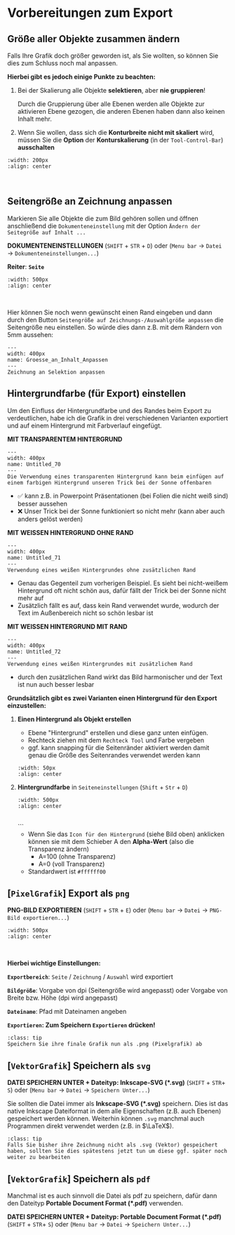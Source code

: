 <a id='Speichern'></a>
# Vorbereitungen zum Export

## Größe aller Objekte zusammen ändern

Falls Ihre Grafik doch größer geworden ist, als Sie wollten, so können Sie dies zum Schluss noch mal anpassen.

**Hierbei gibt es jedoch einige Punkte zu beachten:**

1. Bei der Skalierung alle Objekte **selektieren**, aber **nie gruppieren**!

    Durch die Gruppierung über alle Ebenen werden alle Objekte zur aktivieren Ebene gezogen, die anderen Ebenen haben dann also keinen Inhalt mehr.

2. Wenn Sie wollen, dass sich die **Konturbreite** **nicht mit skaliert** wird, müssen Sie die **Option** der **Konturskalierung** (in der `Tool-Control-Bar`) **ausschalten**

```{image} Inkscape/Untitled_55.png 
:width: 200px 
:align: center
``` 
<br>

## Seitengröße an Zeichnung anpassen

Markieren Sie alle Objekte die zum Bild gehören sollen und öffnen anschließend die `Dokumenteneinstellung` mit der Option `Ändern der Seitegröße auf Inhalt ...`

**DOKUMENTENEINSTELLUNGEN**
(`SHIFT` + `STR` + `D`) oder (`Menu bar` → `Datei` →  `Dokumenteneinstellungen...`)

**Reiter**: **`Seite`**


```{image} Inkscape/Untitled_69.png 
:width: 500px 
:align: center
``` 
<br>

Hier können Sie noch wenn gewünscht einen Rand eingeben und dann durch den Button `Seitengröße auf Zeichnungs-/Auswahlgröße anpassen` die Seitengröße neu einstellen. So würde dies dann z.B. mit dem Rändern von 5mm aussehen:

```{figure} Inkscape/Groesse_an_Inhalt_Anpassen.gif 
--- 
width: 400px 
name: Groesse_an_Inhalt_Anpassen
--- 
Zeichnung an Selektion anpassen 
``` 

## Hintergrundfarbe (für Export) einstellen

Um den Einfluss der Hintergrundfarbe und des Randes beim Export zu verdeutlichen, habe ich die Grafik in drei verschiedenen Varianten exportiert und auf einem Hintergrund mit Farbverlauf eingefügt.

**MIT TRANSPARENTEM HINTERGRUND**

```{figure} Inkscape/Untitled_70.png 
--- 
width: 400px 
name: Untitled_70
--- 
Die Verwendung eines transparenten Hintergrund kann beim einfügen auf einem farbigen Hintergrund unseren Trick bei der Sonne offenbaren
``` 

- ✅ kann z.B. in Powerpoint Präsentationen (bei Folien die nicht weiß sind) besser aussehen
- ❌ Unser Trick bei der Sonne funktioniert so nicht mehr (kann aber auch anders gelöst werden)


**MIT WEISSEN HINTERGRUND OHNE RAND**

```{figure} Inkscape/Untitled_71.png 
--- 
width: 400px 
name: Untitled_71
--- 
Verwendung eines weißen Hintergrundes ohne zusätzlichen Rand 
``` 

- Genau das Gegenteil zum vorherigen Beispiel. Es sieht bei nicht-weißem Hintergrund oft nicht schön aus, dafür fällt der Trick bei der Sonne nicht mehr auf
- Zusätzlich fällt es auf, dass kein Rand verwendet wurde, wodurch der Text im Außenbereich nicht so schön lesbar ist



**MIT WEISSEN HINTERGRUND MIT RAND**

```{figure} Inkscape/Untitled_72.png 
--- 
width: 400px 
name: Untitled_72
--- 
Verwendung eines weißen Hintergrundes mit zusätzlichem Rand  
``` 

- durch den zusätzlichen Rand wirkt das Bild harmonischer und der Text ist nun auch besser lesbar

**Grundsätzlich gibt es zwei Varianten einen Hintergrund für den Export einzustellen:**

1. **Einen Hintergrund als Objekt erstellen**
    - Ebene "Hintergrund" erstellen und diese ganz unten einfügen.
    - Rechteck ziehen mit dem `Rechteck Tool` und Farbe vergeben
    - ggf. kann snapping für die Seitenränder aktiviert werden damit genau die Größe des Seitenrandes verwendet werden kann

    ```{image} Inkscape/Untitled_73.png 
    :width: 50px 
    :align: center
    ``` 

2. **Hintergrundfarbe** in `Seiteneinstellungen` (`Shift` + `Str` + `D`) 

    ```{image} Inkscape/Untitled_74.png 
    :width: 500px 
    :align: center
    ``` 
    <br>
    ``` 

    - Wenn Sie das `Icon für den Hintergrund` (siehe Bild oben) anklicken können sie mit dem Schieber A den **Alpha-Wert** (also die Transparenz ändern)
        - A=100 (ohne Transparenz)
        - A=0 (voll Transparenz)
    - Standardwert ist `#ffffff00`

## [`PixelGrafik`] Export als `png`

**PNG-BILD EXPORTIEREN**
(`SHIFT` + `STR` + `E`) oder (`Menu bar` → `Datei` →  `PNG-Bild exportieren...`)

```{image} Inkscape/Untitled_75.png 
:width: 500px 
:align: center
``` 
<br>

**Hierbei wichtige Einstellungen:**

**`Exportbereich`**: `Seite` / `Zeichnung` / `Auswahl` wird exportiert

**`Bildgröße`**: Vorgabe von dpi (Seitengröße wird angepasst) oder Vorgabe von Breite bzw. Höhe (dpi wird angepasst)

**`Dateiname`**: Pfad mit Dateinamen angeben

**`Exportieren`: Zum Speichern `Exportieren` drücken!**

```{admonition} ToDo:
:class: tip
Speichern Sie ihre finale Grafik nun als .png (Pixelgrafik) ab
```

## [`VektorGrafik`] Speichern als `svg`

**DATEI SPEICHERN UNTER + Dateityp: Inkscape-SVG (*.svg)**
(`SHIFT` + `STR`+ `S`) oder (`Menu bar` → `Datei` →  `Speichern Unter...`)

Sie sollten die Datei immer als **Inkscape-SVG (*.svg)** speichern. Dies ist das native Inkscape Dateiformat in dem alle Eigenschaften (z.B. auch Ebenen) gespeichert werden können. Weiterhin können `.svg` manchmal auch Programmen direkt verwendet werden (z.B. in $\LaTeX$).

```{admonition} ToDo:
:class: tip
Falls Sie bisher ihre Zeichnung nicht als .svg (Vektor) gespeichert haben, sollten Sie dies spätestens jetzt tun um diese ggf. später noch weiter zu bearbeiten
```

## [`VektorGrafik`] Speichern als `pdf`

Manchmal ist es auch sinnvoll die Datei als pdf zu speichern, dafür dann den Dateityp **Portable Document Format (*.pdf)** verwenden.

**DATEI SPEICHERN UNTER + Dateityp: Portable Document Format (*.pdf)**
(`SHIFT` + `STR`+ `S`) oder (`Menu bar` → `Datei` →  `Speichern Unter...`)
